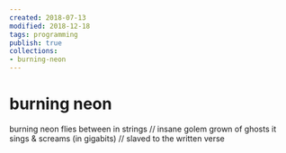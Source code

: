 ```yaml
---
created: 2018-07-13
modified: 2018-12-18
tags: programming
publish: true
collections: 
- burning-neon
---
```


# burning neon

burning neon
flies between in strings
// insane golem grown of ghosts
it sings & screams (in gigabits)
// slaved to the written verse
